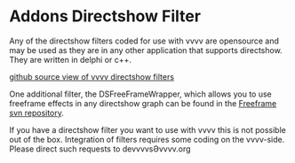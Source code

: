 # Addons Directshow Filter
Any of the directshow filters coded for use with vvvv are opensource and may be used as they are in any other application that supports directshow. They are written in delphi or c++.  

<a href="https://github.com/vvvv/vvvv-sdk/tree/develop/vvvv45/src/nodes/directshowfilter" class="extURL" target="_blank">github source view of vvvv directshow filters</a>  

One additional filter, the DSFreeFrameWrapper, which allows you to use freeframe effects in any directshow graph can be found in the <a href="http://freeframe.svn.sourceforge.net/viewvc/freeframe/trunk/DSFreeFrameWrapper" class="extURL" target="_blank">Freeframe svn repository</a>.  

If you have a directshow filter you want to use with vvvv this is not possible out of the box. Integration of filters requires some coding on the vvvv-side. Please direct such requests to devvvvsӘvvvv.org 